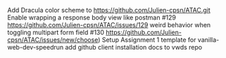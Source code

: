 Add Dracula color scheme to https://github.com/Julien-cpsn/ATAC.git
Enable wrapping a response body view like postman #129 https://github.com/Julien-cpsn/ATAC/issues/129
weird behavior when toggling multipart form field #130 https://github.com/Julien-cpsn/ATAC/issues/new/choose)
Setup Assignment 1 template for vanilla-web-dev-speedrun
add github client installation docs to vwds repo
